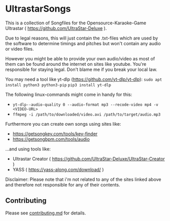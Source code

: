 # UltrastarSongs
This is a collection of Songfiles for the Opensource-Karaoke-Game Ultrastar ( https://github.com/UltraStar-Deluxe ).

Due to legal reasons, this will just contain the .txt-files which are used by the software to determine timings and pitches but won't contain any audio or video files.

However you might be able to provide your own audio/video as most of them can be found around the internet on sites like youtube.
You're responsible for staying legal. Don't blame me if you break your local law.

You may need a tool like yt-dlp (https://github.com/yt-dlp/yt-dlp):
`sudo apt install python3 python3-pip`
`pip3 install yt-dlp`

The following linux-commands might come in handy for this:

- `yt-dlp--audio-quality 0 --audio-format mp3 --recode-video mp4 -v <VIDEO-URL>`
- `ffmpeg -i /path/to/downloaded/video.avi /path/to/target/audio.mp3`

Furthermore you can create own songs using sites like:

- https://getsongkey.com/tools/key-finder
- https://getsongbpm.com/tools/audio

...and using tools like:

- Ultrastar Creator ( https://github.com/UltraStar-Deluxe/UltraStar-Creator )
- YASS ( https://yass-along.com/download/ )

Disclaimer: Please note that i'm not related to any of the sites linked above and therefore not responsible for any of their contents.

## Contributing
Please see [contributing.md](https://github.com/derco0n/UltrastarSongs/blob/master/contributing.md) for details. 
